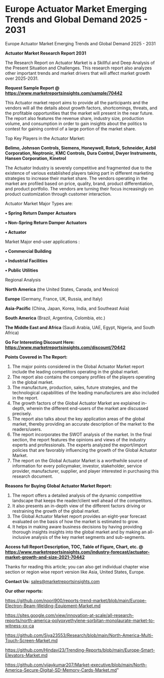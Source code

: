 # Europe Actuator Market Emerging Trends and Global Demand 2025 - 2031
Europe Actuator Market Emerging Trends and Global Demand 2025 - 2031

<strong>Actuator Market Research Report 2031</strong>

The Research Report on Actuator Market is a Skillful and Deep Analysis of the Present Situation and Challenges. This research report also analyzes other important trends and market drivers that will affect market growth over 2025-2031.

<strong>Request Sample Report @ <a href=https://www.marketreportsinsights.com/sample/70442>https://www.marketreportsinsights.com/sample/70442</a></strong>

This Actuator market report aims to provide all the participants and the vendors will all the details about growth factors, shortcomings, threats, and the profitable opportunities that the market will present in the near future. The report also features the revenue share, industry size, production volume, and consumption in order to gain insights about the politics to contest for gaining control of a large portion of the market share.

Top Key Players in the Actuator Market:

<strong>Belimo, Johnson Controls, Siemens, Honeywell, Rotork, Schneider, Azbil Corporation, Neptronic, KMC Controls, Dura Control, Dwyer Instruments, Hansen Corporation, Kinetrol</strong>

The Actuator Industry is severely competitive and fragmented due to the existence of various established players taking part in different marketing strategies to increase their market share. The vendors operating in the market are profiled based on price, quality, brand, product differentiation, and product portfolio. The vendors are turning their focus increasingly on product customization through customer interaction.

Actuator Market Major Types are:

<strong>• Spring Return Damper Actuators

• Non-Spring Return Damper Actuators

• Actuator</strong>

Market Major end-user applications :

<strong>• Commercial Building

• Industrial Facilities

• Public Utilities</strong>

Regional Analysis

</u><strong><b>North America</b></strong> (the United States, Canada, and Mexico)

<strong><b>Europe </b></strong>(Germany, France, UK, Russia, and Italy)

<strong><b>Asia-Pacific</b></strong> (China, Japan, Korea, India, and Southeast Asia)

<strong><b>South America</b></strong> (Brazil, Argentina, Colombia, etc.)

<strong><b>The Middle East and Africa</b></strong> (Saudi Arabia, UAE, Egypt, Nigeria, and South Africa)

<strong>Go For Interesting Discount Here: <a href=https://www.marketreportsinsights.com/discount/70442>https://www.marketreportsinsights.com/discount/70442</a></strong>

<strong>Points Covered in The Report:</strong>
<ol>
  <li>The major points considered in the Global Actuator Market report include the leading competitors operating in the global market.</li>
  <li>The report also contains the company profiles of the players operating in the global market.</li>
  <li>The manufacture, production, sales, future strategies, and the technological capabilities of the leading manufacturers are also included in the report.</li>
  <li>The growth factors of the Global Actuator Market are explained in-depth, wherein the different end-users of the market are discussed precisely.</li>
  <li>The report also talks about the key application areas of the global market, thereby providing an accurate description of the market to the readers/users.</li>
  <li>The report incorporates the SWOT analysis of the market. In the final section, the report features the opinions and views of the industry experts and professionals. The experts analyzed the export/import policies that are favorably influencing the growth of the Global Actuator Market.</li>
  <li>The report on the Global Actuator Market is a worthwhile source of information for every policymaker, investor, stakeholder, service provider, manufacturer, supplier, and player interested in purchasing this research document.</li>
</ol>
<strong>Reasons for Buying Global Actuator Market Report:</strong>

<ol>
  <li>The report offers a detailed analysis of the dynamic competitive landscape that keeps the reader/client well ahead of the competitors.</li>
  <li>It also presents an in-depth view of the different factors driving or restraining the growth of the global market.</li>
  <li>The Global Actuator Market report provides an eight-year forecast evaluated on the basis of how the market is estimated to grow.</li>
  <li>It helps in making aware business decisions by having providing thorough insights insights into the global market and by making an all-inclusive analysis of the key market segments and sub-segments.</li>
</ol>
<strong>Access full Report Description, TOC, Table of Figure, Chart, etc. @ <a href=https://www.marketreportsinsights.com/industry-forecast/actuator-market-growth-and-size-2021-70442>https://www.marketreportsinsights.com/industry-forecast/actuator-market-growth-and-size-2021-70442</a></strong>


Thanks for reading this article; you can also get individual chapter wise section or region wise report version like Asia, United States, Europe.

<strong>Contact Us:</strong>
sales@marketreportsinsights.com

<strong>Our other reports:</strong>

<a href=https://github.com/noori900/reports-trend-market/blob/main/Europe-Electron-Beam-Welding-Equipment-Market.md>https://github.com/noori900/reports-trend-market/blob/main/Europe-Electron-Beam-Welding-Equipment-Market.md</a>

<a href=https://sites.google.com/view/innovation-at-scale/all-research-reports/north-america-polyoxyethylene-sorbitan-monolaurate-market-to-witness-xx-ca>https://sites.google.com/view/innovation-at-scale/all-research-reports/north-america-polyoxyethylene-sorbitan-monolaurate-market-to-witness-xx-ca</a>

<a href=https://github.com/Siya23553/Research/blob/main/North-America-Multi-Touch-Screen-Market.md>https://github.com/Siya23553/Research/blob/main/North-America-Multi-Touch-Screen-Market.md</a>

<a href=https://github.com/Hindavi23/Trending-Reports/blob/main/Europe-Smart-Elevators-Market.md>https://github.com/Hindavi23/Trending-Reports/blob/main/Europe-Smart-Elevators-Market.md</a>

<a href=https://github.com/vijaykumar207/Market-executive/blob/main/North-America-Secure-Digital-SD-Memory-Cards-Market.md>https://github.com/vijaykumar207/Market-executive/blob/main/North-America-Secure-Digital-SD-Memory-Cards-Market.md</a>"
